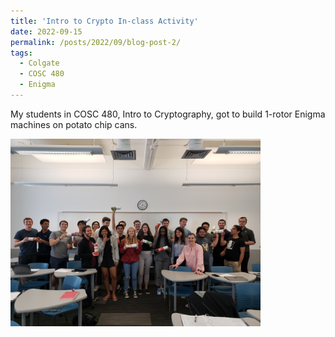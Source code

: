 ```yaml
---
title: 'Intro to Crypto In-class Activity'
date: 2022-09-15
permalink: /posts/2022/09/blog-post-2/
tags:
  - Colgate
  - COSC 480
  - Enigma
---
```



My students in COSC 480, Intro to Cryptography, got to build 1-rotor Enigma machines on potato chip cans.

<img src="../images/enigma_f22.jpeg" alt="Intro to Crypto Class" width="400"/>